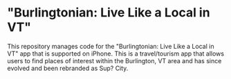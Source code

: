 # "Burlingtonian: Live Like a Local in VT"
This repository manages code for the "Burlingtonian: Live Like a Local in VT" app that is supported on iPhone.  This is a travel/tourism app that allows users to find places of interest within the Burlington, VT area and has since evolved and been rebranded as Sup? City.
